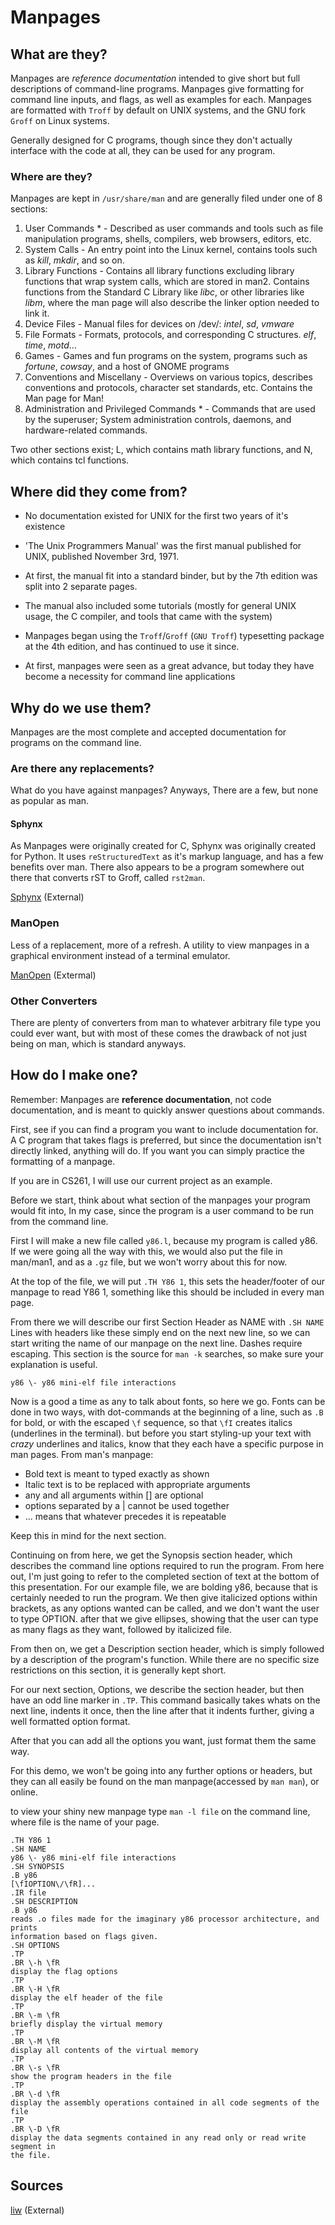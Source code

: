 # Manpages

## What are they?

Manpages are *reference documentation* intended to give short but full
descriptions of command-line programs. Manpages give formatting for command
line inputs, and flags, as well as examples for each. Manpages are formatted
with `Troff` by default on UNIX systems, and the GNU fork `Groff` on Linux 
systems.

Generally designed for C programs, though since they don't actually interface
with the code at all, they can be used for any program.

### Where are they?

Manpages are kept in `/usr/share/man` and are generally filed under one of 8
sections:

1. User Commands * - Described as user commands and tools such as file 
manipulation programs, shells, compilers, web browsers, editors, etc.
2. System Calls - An entry point into the Linux kernel, contains tools such as
*kill*, *mkdir*, and so on.
3. Library Functions - Contains all library functions excluding library
functions that wrap system calls, which are stored in man2. Contains functions
from the Standard C Library like *libc*, or other libraries like *libm*, where
the man page will also describe the linker option needed to link it.
4. Device Files - Manual files for devices on /dev/: *intel*, *sd*, *vmware*
5. File Formats - Formats, protocols, and corresponding C structures. *elf*, 
*time*, *motd*...
6. Games - Games and fun programs on the system, programs such as *fortune*,
*cowsay*, and a host of GNOME programs
7. Conventions and Miscellany - Overviews on various topics, describes
conventions and protocols, character set standards, etc. Contains the Man page
for Man!
8. Administration and Privileged Commands * - Commands that are used by the 
superuser; System administration controls, daemons, and hardware-related
commands.

Two other sections exist; L, which contains math library functions, and N,
which contains tcl functions.

## Where did they come from?

 - No documentation existed for UNIX for the first two years of it's existence

 - 'The Unix Programmers Manual' was the first manual published for UNIX,
published November 3rd, 1971.

 - At first, the manual fit into a standard binder, but by the 7th edition was
split into 2 separate pages.

 - The manual also included some tutorials (mostly for general UNIX usage, the
C compiler, and tools that came with the system)

 - Manpages began using the `Troff`/`Groff` (`GNU Troff`) typesetting package 
at the 4th edition, and has continued to use it since.

 - At first, manpages were seen as a great advance, but today they have become 
a necessity for command line applications

## Why do we use them?

Manpages are the most complete and accepted documentation for programs on the
command line. 

### Are there any replacements?

What do you have against manpages? Anyways, There are a few, but none as
popular as man.

#### Sphynx

As Manpages were originally created for C, Sphynx was originally created for
Python. It uses `reStructuredText` as it's markup language, and has a few
benefits over man. There also appears to be a program somewhere out there that
converts rST to Groff, called `rst2man`.

[Sphynx](http://sphinx-doc.org) (External)

### ManOpen

Less of a replacement, more of a refresh. A utility to view manpages in a
graphical environment instead of a terminal emulator.

[ManOpen](www.clindberg.org/projects/ManOpen.html) (Extermal)

### Other Converters

There are plenty of converters from man to whatever arbitrary file type you
could ever want, but with most of these comes the drawback of not just being on
man, which is standard anyways.

## How do I make one?

Remember: Manpages are **reference documentation**, not code documentation,
and is meant to quickly answer questions about commands.

First, see if you can find a program you want to include documentation for. A C
program that takes flags is preferred, but since the documentation isn't
directly linked, anything will do. If you want you can simply practice the
formatting of a manpage.

If you are in CS261, I will use our current project as an example.

Before we start, think about what section of the manpages your program would
fit into, In my case, since the program is a user command to be run from the
command line.

First I will make a new file called `y86.l`, because my program is called y86.
If we were going all the way with this, we would also put the file in man/man1,
and as a `.gz` file, but we won't worry about this for now.

At the top of the file, we will put `.TH Y86 1`, this sets the header/footer of
our manpage to read Y86 1, something like this should be included in every man
page. 

From there we will describe our first Section Header as NAME with 
`.SH NAME` Lines with headers like these simply end on the next new line, so
we can start writing the name of our manpage on the next line. Dashes require
escaping. This section is the source for `man -k` searches, so make sure your
explanation is useful.

`y86 \- y86 mini-elf file interactions`

Now is a good a time as any to talk about fonts, so here we go. Fonts can be
done in two ways, with dot-commands at the beginning of a line, such as `.B`
for bold, or with the escaped `\f` sequence, so that `\fI` creates italics 
(underlines in the terminal). but before you start styling-up your text with 
*crazy* underlines and italics, know that they each have a specific purpose in
man pages. From man's manpage:

 - Bold text is meant to typed exactly as shown
 - Italic text is to be replaced with appropriate arguments
 - any and all arguments within [] are optional
 - options separated by a \| cannot be used together
 - ... means that whatever precedes it is repeatable

Keep this in mind for the next section.

Continuing on from here, we get the Synopsis section header, which describes
the command line options required to run the program. From here out, I'm just
going to refer to the completed section of text at the bottom of this 
presentation. For our example file, we are bolding y86, because that is 
certainly needed to run the program. We then give italicized options within
brackets, as any options wanted can be called, and we don't want the user to
type OPTION. after that we give ellipses, showing that the user can type as many
flags as they want, followed by italicized file.

From then on, we get a Description section header, which is simply followed by
a description of the program's function. While there are no specific size
restrictions on this section, it is generally kept short. 

For our next section, Options, we describe the section header, but then have
an odd line marker in `.TP`. This command basically takes whats on the next
line, indents it once, then the line after that it indents further, giving a
well formatted option format.

After that you can add all the options you want, just format them the same way.

For this demo, we won't be going into any further options or headers, but they
can all easily be found on the man manpage(accessed by `man man`), or online.

to view your shiny new manpage type `man -l file` on the command line, where
file is the name of your page.

```
.TH Y86 1
.SH NAME
y86 \- y86 mini-elf file interactions
.SH SYNOPSIS
.B y86
[\fIOPTION\/\fR]... 
.IR file
.SH DESCRIPTION
.B y86
reads .o files made for the imaginary y86 processor architecture, and prints 
information based on flags given.
.SH OPTIONS
.TP 
.BR \-h \fR
display the flag options
.TP
.BR \-H \fR
display the elf header of the file
.TP
.BR \-m \fR
briefly display the virtual memory
.TP
.BR \-M \fR
display all contents of the virtual memory
.TP
.BR \-s \fR
show the program headers in the file
.TP 
.BR \-d \fR
display the assembly operations contained in all code segments of the file
.TP
.BR \-D \fR
display the data segments contained in any read only or read write segment in
the file.
```

## Sources
[liw](https://liw.fi/manpages) (External)
